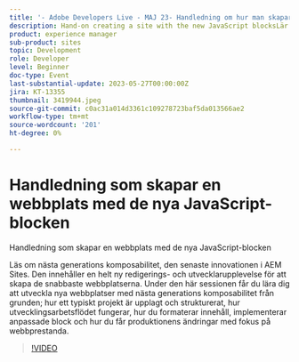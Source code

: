 ```yaml
---
title: '- Adobe Developers Live - MAJ 23- Handledning om hur man skapar en webbplats med de nya JavaScript-blocken'
description: Hand-on creating a site with the new JavaScript blocksLär dig mer om nästa generations möjligheter till sammanställning, den senaste innovationen inom AEM Sites. Den innehåller en helt ny redigerings- och utvecklarupplevelse för att skapa de snabbaste webbplatserna. Under den här sessionen får du lära dig att utveckla nya webbplatser med nästa generations komposabilitet från grunden; hur ett typiskt projekt är upplagt och strukturerat, hur utvecklingsarbetsflödet fungerar, hur du formaterar innehåll, implementerar anpassade block och hur du får produktionens ändringar med fokus på webbprestanda.
product: experience manager
sub-product: sites
topic: Development
role: Developer
level: Beginner
doc-type: Event
last-substantial-update: 2023-05-27T00:00:00Z
jira: KT-13355
thumbnail: 3419944.jpeg
source-git-commit: c0ac31a014d3361c109278723baf5da013566ae2
workflow-type: tm+mt
source-wordcount: '201'
ht-degree: 0%

---
```



# Handledning som skapar en webbplats med de nya JavaScript-blocken

Handledning som skapar en webbplats med de nya JavaScript-blocken

Läs om nästa generations komposabilitet, den senaste innovationen i AEM Sites. Den innehåller en helt ny redigerings- och utvecklarupplevelse för att skapa de snabbaste webbplatserna. Under den här sessionen får du lära dig att utveckla nya webbplatser med nästa generations komposabilitet från grunden; hur ett typiskt projekt är upplagt och strukturerat, hur utvecklingsarbetsflödet fungerar, hur du formaterar innehåll, implementerar anpassade block och hur du får produktionens ändringar med fokus på webbprestanda.

>[!VIDEO](https://video.tv.adobe.com/v/3419944/?learn=on)
